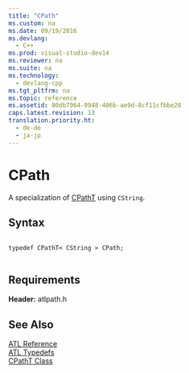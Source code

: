 ```yaml
---
title: "CPath"
ms.custom: na
ms.date: 09/19/2016
ms.devlang: 
  - C++
ms.prod: visual-studio-dev14
ms.reviewer: na
ms.suite: na
ms.technology: 
  - devlang-cpp
ms.tgt_pltfrm: na
ms.topic: reference
ms.assetid: 80db7964-9948-406b-ae9d-8cf11cfbbe28
caps.latest.revision: 13
translation.priority.ht: 
  - de-de
  - ja-jp
---
```

# CPath
A specialization of [CPathT](../vs140/CPathT-Class.md) using `CString`.  
  
## Syntax  
  
```  
  
typedef CPathT< CString > CPath;  
  
```  
  
## Requirements  
 **Header:** atlpath.h  
  
## See Also  
 [ATL Reference](../vs140/ATL-COM-Desktop-Components.md)   
 [ATL Typedefs](../vs140/ATL-Typedefs.md)   
 [CPathT Class](../vs140/CPathT-Class.md)